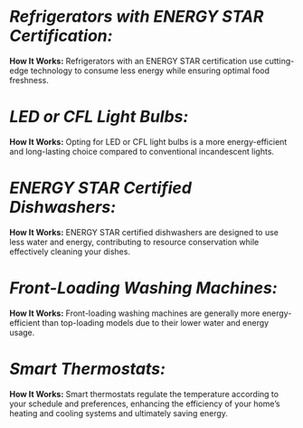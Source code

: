 # *Refrigerators with ENERGY STAR Certification:*

**How It Works:** Refrigerators with an ENERGY STAR certification use cutting-edge technology to consume less energy while ensuring optimal food freshness.

# *LED or CFL Light Bulbs:*

**How It Works:** Opting for LED or CFL light bulbs is a more energy-efficient and long-lasting choice compared to conventional incandescent lights.

# *ENERGY STAR Certified Dishwashers:*

**How It Works:** ENERGY STAR certified dishwashers are designed to use less water and energy, contributing to resource conservation while effectively cleaning your dishes.

# *Front-Loading Washing Machines:*

**How It Works:** Front-loading washing machines are generally more energy-efficient than top-loading models due to their lower water and energy usage.

# *Smart Thermostats:*

**How It Works:** Smart thermostats regulate the temperature according to your schedule and preferences, enhancing the efficiency of your home’s heating and cooling systems and ultimately saving energy.
